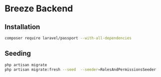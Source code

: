# Breeze Backend

## Installation
```bash
composer require laravel/passport --with-all-dependencies
```


## Seeding

```bash
php artisan migrate
php artisan migrate:fresh --seed  --seeder=RolesAndPermissionsSeeder
```
